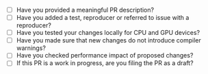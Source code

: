 - [ ] Have you provided a meaningful PR description?
- [ ] Have you added a test, reproducer or referred to issue with a reproducer?
- [ ] Have you tested your changes locally for CPU and GPU devices?
- [ ] Have you made sure that new changes do not introduce compiler warnings?
- [ ] Have you checked performance impact of proposed changes?
- [ ] If this PR is a work in progress, are you filing the PR as a draft?
